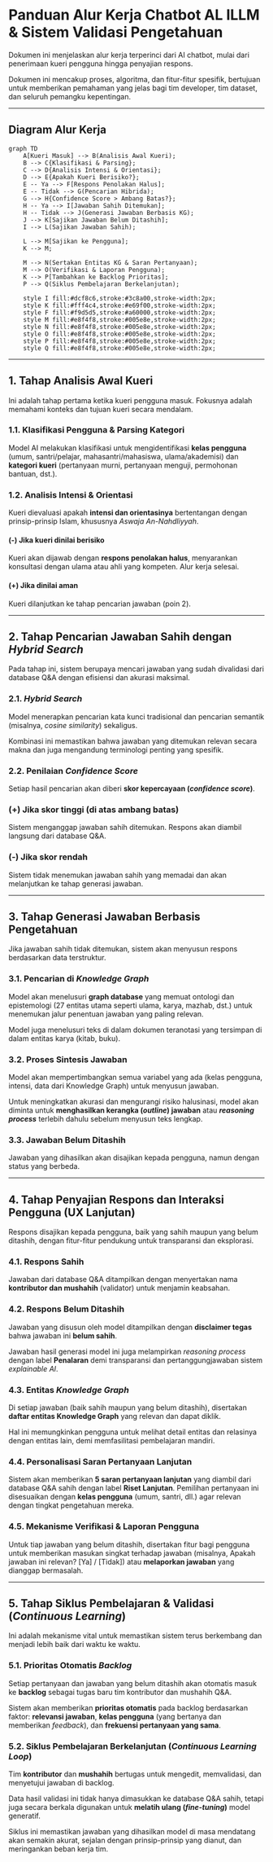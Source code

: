 # Panduan Alur Kerja Chatbot AL ILLM & Sistem Validasi Pengetahuan

Dokumen ini menjelaskan alur kerja terperinci dari AI chatbot, mulai dari penerimaan kueri pengguna hingga penyajian respons.

Dokumen ini mencakup proses, algoritma, dan fitur-fitur spesifik, bertujuan untuk memberikan pemahaman yang jelas bagi tim developer, tim dataset, dan seluruh pemangku kepentingan.

-----

## Diagram Alur Kerja

```mermaid
graph TD
    A[Kueri Masuk] --> B(Analisis Awal Kueri);
    B --> C{Klasifikasi & Parsing};
    C --> D{Analisis Intensi & Orientasi};
    D --> E{Apakah Kueri Berisiko?};
    E -- Ya --> F[Respons Penolakan Halus];
    E -- Tidak --> G(Pencarian Hibrida);
    G --> H{Confidence Score > Ambang Batas?};
    H -- Ya --> I[Jawaban Sahih Ditemukan];
    H -- Tidak --> J(Generasi Jawaban Berbasis KG);
    J --> K[Sajikan Jawaban Belum Ditashih];
    I --> L(Sajikan Jawaban Sahih);

    L --> M[Sajikan ke Pengguna];
    K --> M;
    
    M --> N(Sertakan Entitas KG & Saran Pertanyaan);
    M --> O(Verifikasi & Laporan Pengguna);
    K --> P[Tambahkan ke Backlog Prioritas];
    P --> Q(Siklus Pembelajaran Berkelanjutan);
    
    style I fill:#dcf8c6,stroke:#3c8a00,stroke-width:2px;
    style K fill:#fff4c4,stroke:#e69f00,stroke-width:2px;
    style F fill:#f9d5d5,stroke:#a60000,stroke-width:2px;
    style M fill:#e8f4f8,stroke:#005e8e,stroke-width:2px;
    style N fill:#e8f4f8,stroke:#005e8e,stroke-width:2px;
    style O fill:#e8f4f8,stroke:#005e8e,stroke-width:2px;
    style P fill:#e8f4f8,stroke:#005e8e,stroke-width:2px;
    style Q fill:#e8f4f8,stroke:#005e8e,stroke-width:2px;
```

-----

## 1. Tahap Analisis Awal Kueri

Ini adalah tahap pertama ketika kueri pengguna masuk. Fokusnya adalah memahami konteks dan tujuan kueri secara mendalam.

### 1.1. Klasifikasi Pengguna & Parsing Kategori
  
Model AI melakukan klasifikasi untuk mengidentifikasi **kelas pengguna** (umum, santri/pelajar, mahasantri/mahasiswa, ulama/akademisi) dan **kategori kueri** (pertanyaan murni, pertanyaan menguji, permohonan bantuan, dst.).

### 1.2. Analisis Intensi & Orientasi

Kueri dievaluasi apakah **intensi dan orientasinya** bertentangan dengan prinsip-prinsip Islam, khususnya *Aswaja An-Nahdliyyah*.

#### (-) Jika kueri dinilai berisiko

Kueri akan dijawab dengan **respons penolakan halus**, menyarankan konsultasi dengan ulama atau ahli yang kompeten. Alur kerja selesai.

#### (+) Jika dinilai aman

Kueri dilanjutkan ke tahap pencarian jawaban (poin 2).

-----

## 2. Tahap Pencarian Jawaban Sahih dengan *Hybrid Search*

Pada tahap ini, sistem berupaya mencari jawaban yang sudah divalidasi dari database Q&A dengan efisiensi dan akurasi maksimal.

### 2.1. *Hybrid Search*

Model menerapkan pencarian kata kunci tradisional dan pencarian semantik (misalnya, *cosine similarity*) sekaligus.

Kombinasi ini memastikan bahwa jawaban yang ditemukan relevan secara makna dan juga mengandung terminologi penting yang spesifik.

### 2.2. Penilaian *Confidence Score*

Setiap hasil pencarian akan diberi **skor kepercayaan (*confidence score*)**.

### (+) Jika skor tinggi (di atas ambang batas)

Sistem menganggap jawaban sahih ditemukan. Respons akan diambil langsung dari database Q&A.

### (-) Jika skor rendah

Sistem tidak menemukan jawaban sahih yang memadai dan akan melanjutkan ke tahap generasi jawaban.

-----

## 3. Tahap Generasi Jawaban Berbasis Pengetahuan

Jika jawaban sahih tidak ditemukan, sistem akan menyusun respons berdasarkan data terstruktur.

### 3.1. Pencarian di *Knowledge Graph*

Model akan menelusuri **graph database** yang memuat ontologi dan epistemologi (27 entitas utama seperti ulama, karya, mazhab, dst.) untuk menemukan jalur penentuan jawaban yang paling relevan.

Model juga menelusuri teks di dalam dokumen teranotasi yang tersimpan di dalam entitas karya (kitab, buku).

### 3.2. Proses Sintesis Jawaban

Model akan mempertimbangkan semua variabel yang ada (kelas pengguna, intensi, data dari Knowledge Graph) untuk menyusun jawaban.

Untuk meningkatkan akurasi dan mengurangi risiko halusinasi, model akan diminta untuk **menghasilkan kerangka (*outline*) jawaban** atau ***reasoning process*** terlebih dahulu sebelum menyusun teks lengkap.

### 3.3. Jawaban Belum Ditashih

Jawaban yang dihasilkan akan disajikan kepada pengguna, namun dengan status yang berbeda.

-----

## 4. Tahap Penyajian Respons dan Interaksi Pengguna (UX Lanjutan)

Respons disajikan kepada pengguna, baik yang sahih maupun yang belum ditashih, dengan fitur-fitur pendukung untuk transparansi dan eksplorasi.

### 4.1. Respons Sahih

Jawaban dari database Q&A ditampilkan dengan menyertakan nama **kontributor dan mushahih** (validator) untuk menjamin keabsahan.

### 4.2. Respons Belum Ditashih

Jawaban yang disusun oleh model ditampilkan dengan **disclaimer tegas** bahwa jawaban ini **belum sahih**.

Jawaban hasil generasi model ini juga melampirkan *reasoning process* dengan label **Penalaran** demi transparansi dan pertanggungjawaban sistem *explainable AI*.

### 4.3. Entitas *Knowledge Graph*

Di setiap jawaban (baik sahih maupun yang belum ditashih), disertakan **daftar entitas Knowledge Graph** yang relevan dan dapat diklik.

Hal ini memungkinkan pengguna untuk melihat detail entitas dan relasinya dengan entitas lain, demi memfasilitasi pembelajaran mandiri.

### 4.4. Personalisasi Saran Pertanyaan Lanjutan

Sistem akan memberikan **5 saran pertanyaan lanjutan** yang diambil dari database Q&A sahih dengan label **Riset Lanjutan**. Pemilihan pertanyaan ini disesuaikan dengan **kelas pengguna** (umum, santri, dll.) agar relevan dengan tingkat pengetahuan mereka.

### 4.5. Mekanisme Verifikasi & Laporan Pengguna

Untuk tiap jawaban yang belum ditashih, disertakan fitur bagi pengguna untuk memberikan masukan singkat terhadap jawaban (misalnya, Apakah jawaban ini relevan? [Ya] / [Tidak]) atau **melaporkan jawaban** yang dianggap bermasalah.

-----

## 5. Tahap Siklus Pembelajaran & Validasi (*Continuous Learning*)

Ini adalah mekanisme vital untuk memastikan sistem terus berkembang dan menjadi lebih baik dari waktu ke waktu.

### 5.1. Prioritas Otomatis *Backlog*

Setiap pertanyaan dan jawaban yang belum ditashih akan otomatis masuk ke **backlog** sebagai tugas baru tim kontributor dan mushahih Q&A.

Sistem akan memberikan **prioritas otomatis** pada backlog berdasarkan faktor: **relevansi jawaban**, **kelas pengguna** (yang bertanya dan memberikan *feedback*), dan **frekuensi pertanyaan yang sama**.

### 5.2. Siklus Pembelajaran Berkelanjutan (*Continuous Learning Loop*)

Tim **kontributor** dan **mushahih** bertugas untuk mengedit, memvalidasi, dan menyetujui jawaban di backlog.

Data hasil validasi ini tidak hanya dimasukkan ke database Q&A sahih, tetapi juga secara berkala digunakan untuk **melatih ulang (*fine-tuning*)** model generatif.

Siklus ini memastikan jawaban yang dihasilkan model di masa mendatang akan semakin akurat, sejalan dengan prinsip-prinsip yang dianut, dan meringankan beban kerja tim.
